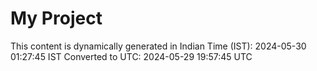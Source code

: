 # My Project

This content is dynamically generated in Indian Time (IST): 2024-05-30 01:27:45 IST
Converted to UTC: 2024-05-29 19:57:45 UTC
